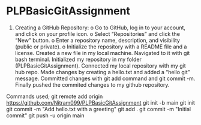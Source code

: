 # PLPBasicGitAssignment
1.	Creating  a GitHub Repository:
o	Go to GitHub, log in to your account, and click on your profile icon.
o	Select “Repositories” and click the “New” button.
o	Enter a repository name, description, and visibility (public or private).
o	Initialize the repository with a README file and a license.
Created a new file in my local machine.
Navigated to it with git bash terminal.
Initialized my repository in my folder (PLPBasicGitAssignment).
Connected my local repository with my git hub repo.
Made changes by creating a hello.txt and added a “hello git” message.
Committed changes with git add command and git commit -m.
Finally pushed the commited changes to my github repository.


Commands used;
git remote add origin https://github.com/Nitram099/PLPBasicGitAssignment
git init -b main
git init
git commit -m "Add hello.txt with a greeting"
git add .
git commit -m "Initial commit"
git push -u origin main
